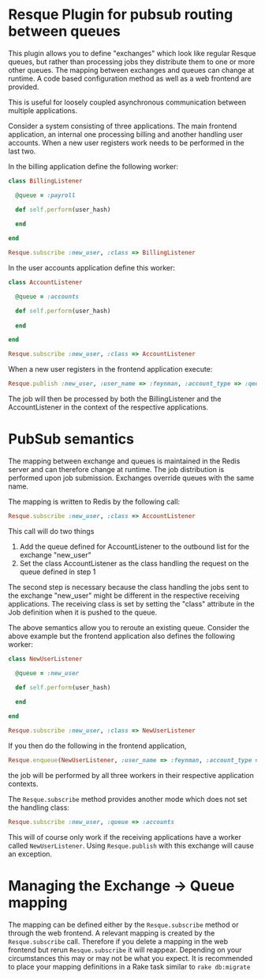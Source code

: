 Resque Plugin for pubsub routing between queues
===============================================

This plugin allows you to define "exchanges" which look like regular Resque queues, but rather than processing jobs they distribute them to one or more other queues. The mapping between exchanges and queues can change at runtime. A code based configuration method as well as a web frontend are provided.

This is useful for loosely coupled asynchronous communication between multiple applications.


Consider a system consisting of three applications. The main frontend application, an internal one processing billing and another handling user accounts. When a new user registers work needs to be performed in the last two.


In the billing application define the following worker:

``` ruby
class BillingListener

  @queue = :payroll

  def self.perform(user_hash)
    
  end

end

Resque.subscribe :new_user, :class => BillingListener
```

In the user accounts application define this worker:

``` ruby
class AccountListener

  @queue = :accounts

  def self.perform(user_hash)
    
  end

end

Resque.subscribe :new_user, :class => AccountListener
```

When a new user registers in the frontend application execute:

``` ruby
Resque.publish :new_user, :user_name => :feynman, :account_type => :qed
```

The job will then be processed by both the BillingListener and the AccountListener in the context of the respective applications.


PubSub semantics
================

The mapping between exchange and queues is maintained in the Redis server and can therefore change at runtime. The job distribution is performed upon job submission. Exchanges override queues with the same name.

The mapping is written to Redis by the following call:

``` ruby
Resque.subscribe :new_user, :class => AccountListener
```

This call will do two things

1. Add the queue defined for AccountListener to the outbound list for the exchange "new_user"
2. Set the class AccountListener as the class handling the request on the queue defined in step 1

The second step is necessary because the class handling the jobs sent to the exchange "new_user" might be different in the respective receiving applications. The receiving class is set by setting the "class" attribute in the Job definition when it is pushed to the queue.

The above semantics allow you to reroute an existing queue. Consider the above example but the frontend application also defines the following worker:

``` ruby
class NewUserListener

  @queue = :new_user

  def self.perform(user_hash)
    
  end

end

Resque.subscribe :new_user, :class => NewUserListener
```

If you then do the following in the frontend application,

``` ruby
Resque.enqueue(NewUserListener, :user_name => :feynman, :account_type => :qed)
```

the job will be performed by all three workers in their respective application contexts.


The `Resque.subscribe` method provides another mode which does not set the handling class:

``` ruby
Resque.subscribe :new_user, :queue => :accounts
```

This will of course only work if the receiving applications have a worker called `NewUserListener`. Using `Resque.publish` with this exchange will cause an exception.


Managing the Exchange -> Queue mapping
======================================

The mapping can be defined either by the `Resque.subscribe` method or through the web frontend. A relevant mapping is created by the `Resque.subscribe` call. Therefore if you delete a mapping in the web frontend but rerun `Resque.subscribe` it will reappear. Depending on your circumstances this may or may not be what you expect. It is recommended to place your mapping definitions in a Rake task similar to  `rake db:migrate`


